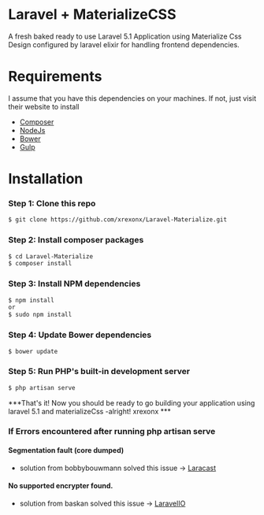 # Laravel + MaterializeCSS

A fresh baked ready to use Laravel 5.1 Application using Materialize Css Design configured by laravel elixir for handling frontend dependencies.

# Requirements

I assume that you have this dependencies on your machines. If not, just visit their website to install

  * [Composer]
  * [NodeJs]
  * [Bower]
  * [Gulp]

# Installation

### Step 1: Clone this repo
```sh
$ git clone https://github.com/xrexonx/Laravel-Materialize.git
```
### Step 2: Install composer packages
```sh
$ cd Laravel-Materialize
$ composer install
```

### Step 3: Install NPM dependencies
```sh
$ npm install
or
$ sudo npm install
```

### Step 4: Update Bower dependencies
```sh
$ bower update
```

### Step 5: Run PHP's built-in development server
```sh
$ php artisan serve
```

***That's it! Now you should be ready to go building your application using laravel 5.1 and materializeCss -alright! xrexonx ***


### If Errors encountered after running php artisan serve

#### Segmentation fault (core dumped)
 *  solution from bobbybouwmann solved this issue ->  [Laracast]

#### No supported encrypter found.
 *  solution from baskan solved this issue ->  [LaravelIO]




   [NodeJs]: <http://nodejs.org>
   [Bower]: <http://bower.io>
   [Gulp]: <http://gulpjs.com>
   [Composer]: <https://getcomposer.org>
   [Laracast]: <https://laracasts.com/discuss/channels/forge/segmentation-fault-composer-install-composer-not-generate-autoload#reply-50146>
   [LaravelIO]: <http://laravel.io/forum/06-09-2015-no-supported-encrypter-found-the-cipher-and-or-key-length-are-invalid#reply-25237>